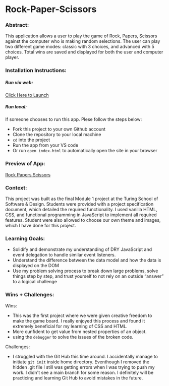 # Rock-Paper-Scissors 

### Abstract:
This application allows a user to play the game of Rock, Papers, Scissors against the computer who is making random selections. The user can play two different game modes: classic with 3 choices, and advanced with 5 choices. Total wins are saved and displayed for both the user and computer player.

### Installation Instructions:
##### Run via web:
[Click Here to Launch](https://sulton88mehron90.github.io/Rock-Paper-Scissors/)
##### Run local:
If someone chooses to run this app. Plese follow the steps below:
 - Fork this project to your own Github account
 - Clone the repository to your local machine
 - `cd` into the project
 - Run the app from your VS code
 - Or run `open index.html` to automatically open the site in your browser
  
### Preview of App:
<!-- [//]: <> (Provide ONE gif or screenshot of your application - choose the "coolest" piece of functionality to show off.) -->
  
[Rock Papers Scissors](https://www.loom.com/share/8c43aacc706b40029ef4732d7b87becf)

### Context:
This project was built as the final Module 1 project at the Turing School of Software & Design. Students were provided with a project specification document, which detailed the required functionality. I used vanilla HTML, CSS, and functional programming in JavaScript to implement all required features. Student were also allowed to choose our own theme and images, which I have done for this project.

<!-- ### Contributors:
[//]: <> (Who worked on this application? Link to their GitHubs.) -->

### Learning Goals:
<!-- [//]: <> (What were the learning goals of this project? What tech did you work with?) -->
- Solidify and demonstrate my understanding of DRY JavaScript and event delegation to handle similar event listeners.
- Understand the difference between the data model and how the data is displayed on the DOM
- Use my problem solving process to break down large problems, solve things step by step, and trust yourself to not rely 
  on an outside “answer” to a logical challenge

### Wins + Challenges:

Wins:
- This was the first project where we were given creative freedom to make the game board. I really enjoyed this process and found it extremely beneficial for my learning of CSS and HTML.
- More cunfident to get value from nested properties of an object.
- using the `debugger` to solve the issues of the broken code.

Challenges:
 - I struggled with the Git Hub this time around. I accidentally manage to initiate `git init` inside home directory. Eventhough I removed the hidden .git file I still was getting errors when I was trying to push my work. I didn't see a main branch for some reason. I definitely will be practicing and learning Git Hub to avoid mistakes in the future.